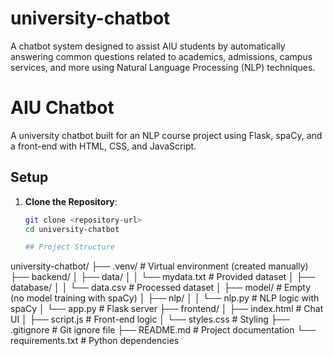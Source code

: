 # university-chatbot
A chatbot system designed to assist AIU students by automatically answering common questions related to academics, admissions, campus services, and more using Natural Language Processing (NLP) techniques.

# AIU Chatbot

A university chatbot built for an NLP course project using Flask, spaCy, and a front-end with HTML, CSS, and JavaScript.

## Setup

1. **Clone the Repository**:
   ```bash
   git clone <repository-url>
   cd university-chatbot

   ## Project Structure
university-chatbot/
├── .venv/ # Virtual environment (created manually)
├── backend/
│ ├── data/
│ │ └── mydata.txt # Provided dataset
│ ├── database/
│ │ └── data.csv # Processed dataset
│ ├── model/ # Empty (no model training with spaCy)
│ ├── nlp/
│ │ └── nlp.py # NLP logic with spaCy
│ └── app.py # Flask server
├── frontend/
│ ├── index.html # Chat UI
│ ├── script.js # Front-end logic
│ └── styles.css # Styling
├── .gitignore # Git ignore file
├── README.md # Project documentation
└── requirements.txt # Python dependencies